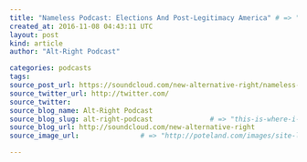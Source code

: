 ```yaml
---
title: "Nameless Podcast: Elections And Post-Legitimacy America" # => "I Made a Pretty Gem - Planet.rb"
created_at: 2016-11-08 04:43:11 UTC
layout: post
kind: article
author: "Alt-Right Podcast"

categories: podcasts
tags: 
source_post_url: https://soundcloud.com/new-alternative-right/nameless-podcast-elections-and-post-legitimacy-america    # => "http://poteland.com/blog/i-made-a-pretty-gem-planet-dot-rb/"
source_twitter_url: http://twitter.com/
source_twitter: 
source_blog_name: Alt-Right Podcast
source_blog_slug: alt-right-podcast              # => "this-is-where-i-tell-you-stuff"
source_blog_url: http://soundcloud.com/new-alternative-right               # => "http://poteland.com/articles"
source_image_url:               # => "http://poteland.com/images/site-logo.png"

---
```



<!--
   In this latest &quot;Nameless&quot; podcast, recorded on November 7, the day before &quot;the newest MOST IMPORTANT ELECTION EVER!!! (and we really mean it this time!!!),&quot; Andy Nowicki explains that the Presidential contest is in many ways a non-event: in fact, the true moment of psychic disruption signaling the onset of revolution has occurred during the extraordinary events of the last few months, wherein intrepid journalists like Julian Assange and James O&#39;Keefe, among others, successfully exposed the rancid rot and conspicuous corruption of the perverted political ruling class and the shameless &quot;Mockingbird&quot; news-readers and propaganda-scribblers of the major media.

Now that we know the system is illegitimate, Andy insists, our only recourse is to resist it, whoever may be appointed the &quot;winner&quot; of this dubious, and obviously rigged, affair. So be of good cheer, and be defiant, because our would-be rulers have no clothes... and they&#39;re dying before our eyes.           # => "I’ve been hurting to write this ever since we had the idea of creating a Planet for Cubox..." (Continued)
   alt-right-podcast              # => "this-is-where-i-tell-you-stuff"
   http://soundcloud.com/new-alternative-right               # => "http://poteland.com/articles"
                 # => "http://poteland.com/images/site-logo.png"
In this latest "Nameless" podcast, recorded on November 7, the day before "the newest MOST IMPORTANT ELECTION EVER!!! (and we really mean it this time!!!)," Andy Nowicki explains that the Presidential contest is in many ways a non-event: in fact, the true moment of psychic disruption signaling the onset of revolution has occurred during the extraordinary events of the last few months, wherein intrepid journalists like Julian Assange and James O'Keefe, among others, successfully exposed the rancid rot and conspicuous corruption of the perverted political ruling class and the shameless "Mockingbird" news-readers and propaganda-scribblers of the major media.

Now that we know the system is illegitimate, Andy insists, our only recourse is to resist it, whoever may be appointed the "winner" of this dubious, and obviously rigged, affair. So be of good cheer, and be defiant, because our would-be rulers have no clothes... and they're dying before our eyes.<div class="">
    <i>Source: <a href="http://soundcloud.com/new-alternative-right">Alt-Right Podcast</a></i>
</div>
